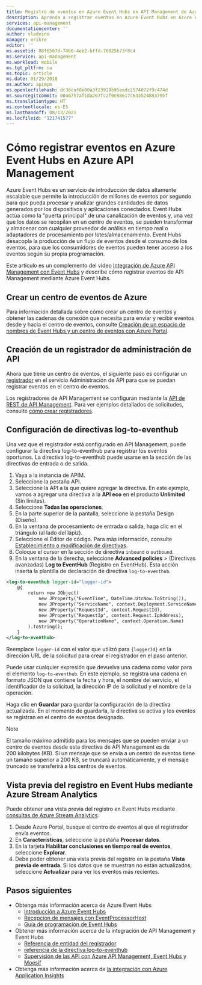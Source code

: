 ```yaml
---
title: Registro de eventos en Azure Event Hubs en API Management de Azure
description: Aprenda a registrar eventos en Azure Event Hubs en Azure API Management. Event Hubs es un servicio de entrada de datos muy escalable.
services: api-management
documentationcenter: ''
author: vladvino
manager: erikre
editor: ''
ms.assetid: 88f6507d-7460-4eb2-bffd-76025b73f8c4
ms.service: api-management
ms.workload: mobile
ms.tgt_pltfrm: na
ms.topic: article
ms.date: 01/29/2018
ms.author: apimpm
ms.openlocfilehash: dc36caf8e00a3f23928b95eedc2574072f9c474d
ms.sourcegitcommit: 0046757af1da267fc2f0e88617c633524883795f
ms.translationtype: HT
ms.contentlocale: es-ES
ms.lasthandoff: 08/13/2021
ms.locfileid: "121741577"
---
```

# <a name="how-to-log-events-to-azure-event-hubs-in-azure-api-management"></a>Cómo registrar eventos en Azure Event Hubs en Azure API Management
Azure Event Hubs es un servicio de introducción de datos altamente escalable que permite la introducción de millones de eventos por segundo para que pueda procesar y analizar grandes cantidades de datos generados por los dispositivos y aplicaciones conectados. Event Hubs actúa como la "puerta principal" de una canalización de eventos y, una vez que los datos se recopilan en un centro de eventos, se pueden transformar y almacenar con cualquier proveedor de análisis en tiempo real o adaptadores de procesamiento por lotes/almacenamiento. Event Hubs desacopla la producción de un flujo de eventos desde el consumo de los eventos, para que los consumidores de eventos pueden tener acceso a los eventos según su propia programación.

Este artículo es un complemento del vídeo [Integración de Azure API Management con Event Hubs](https://azure.microsoft.com/documentation/videos/integrate-azure-api-management-with-event-hubs/) y describe cómo registrar eventos de API Management mediante Azure Event Hubs.

## <a name="create-an-azure-event-hub"></a>Crear un centro de eventos de Azure

Para información detallada sobre cómo crear un centro de eventos y obtener las cadenas de conexión que necesita para enviar y recibir eventos desde y hacia el centro de eventos, consulte [Creación de un espacio de nombres de Event Hubs y un centro de eventos con Azure Portal](../event-hubs/event-hubs-create.md).

## <a name="create-an-api-management-logger"></a>Creación de un registrador de administración de API
Ahora que tiene un centro de eventos, el siguiente paso es configurar un [registrador](/rest/api/apimanagement/2020-12-01/logger) en el servicio Administración de API para que se puedan registrar eventos en el centro de eventos.

Los registradores de API Management se configuran mediante la [API de REST de API Management](/rest/api/apimanagement/ApiManagementREST/API-Management-REST). Para ver ejemplos detallados de solicitudes, consulte [cómo crear registradores](/rest/api/apimanagement/2020-12-01/logger/create-or-update).

## <a name="configure-log-to-eventhub-policies"></a>Configuración de directivas log-to-eventhub

Una vez que el registrador está configurado en API Management, puede configurar la directiva log-to-eventhub para registrar los eventos oportunos. La directiva log-to-eventhub puede usarse en la sección de las directivas de entrada o de salida.

1. Vaya a la instancia de APIM.
2. Seleccione la pestaña API.
3. Seleccione la API a la que quiere agregar la directiva. En este ejemplo, vamos a agregar una directiva a la **API eco** en el producto **Unlimited** (Sin límites).
4. Seleccione **Todas las operaciones**.
5. En la parte superior de la pantalla, seleccione la pestaña Design (Diseño).
6. En la ventana de procesamiento de entrada o salida, haga clic en el triángulo (al lado del lápiz).
7. Seleccione el Editor de código. Para más información, consulte [Establecimiento o modificación de directivas](set-edit-policies.md).
8. Coloque el cursor en la sección de directiva `inbound` o `outbound`.
9. En la ventana de la derecha, seleccione **Advanced policies** >  (Directivas avanzadas) **Log to EventHub** (Registro en EventHub). Esta acción inserta la plantilla de declaración de directiva `log-to-eventhub`.

```xml
<log-to-eventhub logger-id="logger-id">
    @{
        return new JObject(
            new JProperty("EventTime", DateTime.UtcNow.ToString()),
            new JProperty("ServiceName", context.Deployment.ServiceName),
            new JProperty("RequestId", context.RequestId),
            new JProperty("RequestIp", context.Request.IpAddress),
            new JProperty("OperationName", context.Operation.Name)
        ).ToString();
    }
</log-to-eventhub>
```
Reemplace `logger-id` con el valor que utilizó para `{loggerId}` en la dirección URL de la solicitud para crear el registrador en el paso anterior.

Puede usar cualquier expresión que devuelva una cadena como valor para el elemento `log-to-eventhub`. En este ejemplo, se registra una cadena en formato JSON que contiene la fecha y hora, el nombre del servicio, el identificador de la solicitud, la dirección IP de la solicitud y el nombre de la operación.

Haga clic en **Guardar** para guardar la configuración de la directiva actualizada. En el momento de guardarla, la directiva se activa y los eventos se registran en el centro de eventos designado.

> [!NOTE]
> El tamaño máximo admitido para los mensajes que se pueden enviar a un centro de eventos desde esta directiva de API Management es de 200 kilobytes (KB). Si un mensaje que se envía a un centro de eventos tiene un tamaño superior a 200 KB, se truncará automáticamente, y el mensaje truncado se transferirá a los centros de eventos.

## <a name="preview-the-log-in-event-hubs-by-using-azure-stream-analytics"></a>Vista previa del registro en Event Hubs mediante Azure Stream Analytics

Puede obtener una vista previa del registro en Event Hubs mediante [consultas de Azure Stream Analytics](../event-hubs/process-data-azure-stream-analytics.md). 

1. Desde Azure Portal, busque el centro de eventos al que el registrador envía eventos. 
2. En **Características**, seleccione la pestaña **Procesar datos**.
3. En la tarjeta **Habilitar conclusiones en tiempo real de eventos**, seleccione **Explorar**.
4. Debe poder obtener una vista previa del registro en la pestaña **Vista previa de entrada**. Si los datos que se muestran no están actualizados, seleccione **Actualizar** para ver los eventos más recientes.

## <a name="next-steps"></a>Pasos siguientes
* Obtenga más información acerca de Azure Event Hubs
  * [Introducción a Azure Event Hubs](../event-hubs/event-hubs-c-getstarted-send.md)
  * [Recepción de mensajes con EventProcessorHost](../event-hubs/event-hubs-dotnet-standard-getstarted-send.md)
  * [Guía de programación de Event Hubs](../event-hubs/event-hubs-programming-guide.md)
* Obtener más información acerca de la integración de API Management y Event Hubs
  * [Referencia de entidad del registrador](/rest/api/apimanagement/2020-12-01/logger)
  * [referencia de la directiva log-to-eventhub](./api-management-advanced-policies.md#log-to-eventhub)
  * [Supervisión de las API con Azure API Management, Event Hubs y Moesif](api-management-log-to-eventhub-sample.md)  
* Obtenga más información acerca de [la integración con Azure Application Insights](api-management-howto-app-insights.md)

[publisher-portal]: ./media/api-management-howto-log-event-hubs/publisher-portal.png
[create-event-hub]: ./media/api-management-howto-log-event-hubs/create-event-hub.png
[event-hub-connection-string]: ./media/api-management-howto-log-event-hubs/event-hub-connection-string.png
[event-hub-dashboard]: ./media/api-management-howto-log-event-hubs/event-hub-dashboard.png
[receiving-policy]: ./media/api-management-howto-log-event-hubs/receiving-policy.png
[sending-policy]: ./media/api-management-howto-log-event-hubs/sending-policy.png
[event-hub-policy]: ./media/api-management-howto-log-event-hubs/event-hub-policy.png
[add-policy]: ./media/api-management-howto-log-event-hubs/add-policy.png
